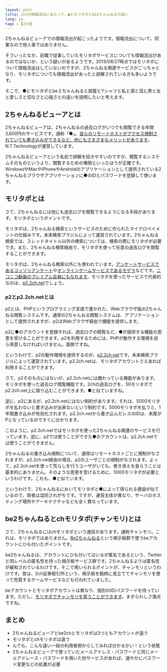 ```yaml
---
layout: post
title: 2chの情報流出にあたって、●とモリタポとbe2ちゃんねるの違い
lang: ja
tags : [2ch]
---
```

2ちゃんねるビューアでの情報流出が起こったようです。情報流出について、同業なので他人事ではありません。

そういったなか、前職で従事していたモリタポサービスについても情報流出があるのではないか、という疑いがあるようです。2013/08/27時点ではモリタポについて情報流出はしていないのですが、2ちゃんねる関連サービスがごっちゃとなり、モリタポについても情報流出があったと誤解されている方も多いようです。

そこで、●とモリタポとbe２ちゃんねると部屋とYシャツと私と酒と泪と男と女と愛しさと切なさと心強さとの違いを説明したいと考えます。

## 2ちゃんねるビューアとは

2ちゃんねるビューアは、2ちゃんねるの過去ログがいつでも閲覧できる年間3,600円のサービスです。通称「●」。<a href="http://ja.wikipedia.org/wiki/2%E3%81%A1%E3%82%83%E3%82%93%E3%81%AD%E3%82%8B%E3%83%93%E3%83%A5%E3%83%BC%E3%82%A2">自らのリモートホストがアクセス規制されていても書き込みができるなど、他にもさまざまなメリットがあります</a>。N.T.Technologyが運営しています。

2ちゃんねるビューアという名前で誤解を招きやすいのですが、閲覧するシステムそのものというより、閲覧するための権限といったほうが正確です。WindowsやMacやiPhoneやAndroidのアプリケーションとして提供されている2ちゃんねるブラウザアプリケーションに●のIDとパスワードを登録して使います。

## モリタポとは

さて、2ちゃんねるには他にも過去ログを閲覧できるようになる手段があります。モリタポというポイントです。

モリタポは、2ちゃんねる検索というサービスのために作られたマイクロペイメントの仕組みです。未来検索ブラジルによって運営されています。2ちゃんねる検索では、スレッドタイトル以外の検索については、検索の際にモリタポが必要です。また、2ちゃんねる検索経由で、モリタポを使って任意の過去ログを閲覧することができます。

モリタポは、2ちゃんねる検索以外にも使われています。<a href="http://find.2ch.net/enq/">アンケートサービスであるコッソリアンケート</a>や<a href="http://mogera.jp">オンラインゲームサービスであるモゲラ</a>などです。<a href="http://moritapo.jp/nicopre/">ニコニコ動画のプレミアム会員にもなれます</a>。モリタポを使ったサービスで代表的なのは、<a href="http://p2.2ch.net/">p2.2ch.net</a>でしょう。

### p2とp2.2ch.netとは

p2とは、PHPというプログラミング言語で書かれた、Webブラウザ版の2ちゃんねる閲覧システムです。通常の2ちゃんねる閲覧システムは、アプリケーションとして提供されますが、p2はWebブラウザ経由で機能を提供します。

p2に●のアカウントを登録すれば、過去ログの閲覧など、●が提供する機能の恩恵を受けることができます。p2を利用するためには、PHPが動作する環境を自ら用意しなければいけません。面倒ですね。

というわけで、p2の動作環境を提供するのが、<a href="http://p2.2ch.net/">p2.2ch.net</a>です。未来検索ブラジルによって運営されています。p2.2ch.netは、モリタポアカウントさえあれば利用することができます。

さて、p2そのものにはないが、p2.2ch.netには備わっている機能があります。モリタポを使った過去ログ閲覧機能です。2chの過去ログを、50モリタポでp2.2ch.net上に取り込むことができます。●と似ていますね。

逆に、p2にあるが、p2.2ch.netにはない制約があります。それは、5000モリタポを払わないと書き込みが出来ないという制約です。5000モリタポを払うと、1年間書き込みが有効化されます。p2.2ch.netから書き込んだレスのIDは、末尾がPとなっているのですぐに分かります。

このように、p2.2ch.netではモリタポを使った2ちゃんねる関連のサービスを行っています。逆に、p2では使うことができた●のアカウントは、p2.2ch.netでは使うことができません。

2ちゃんねるの書き込み規制について、通常はリモートホストごとに規制がなされますが、p2.2ch.net経由の場合、p2のユーザごとの規制がなされます。よって、p2.2ch.netを使って荒らしを行うユーザがいても、巻き添えを食らうことは基本的にありません。そのような恩恵を受けるために、5000モリタポが必要というわけです。これも、●と似ています。

というわけで、2ちゃんねるにおいてモリタポと●によって得られる便益が似ているので、両者は混同されがちです。ですが、運営主体が異なり、サーバのホスティング場所やアーキテクチャなども全く異なっています。

## be2ちゃんねるとchモリタポ(チャンモリ)とは

さて、2ちゃんねるにはchモリタポという通貨があります。通称チャンモリ。これは、モリタポではありません。<a href="http://be.2ch.net/">Be2ちゃんねる</a>という掲示板群で使うbeアカウントにひも付いたポイントです。

be2ちゃんねるは、アカウントにひも付いてはいるが匿名であるという、Twitterと同レベルの匿名性を持った掲示板サービス群です。2ちゃんねるよりは匿名性が緩和されているわけです。そこで用いられるポイントが、チャンモリというわけです。昔は、2ch証券取引所という、掲示板を銘柄に見立ててチャンモリを使って売買するゲームサービスなども行われていました。

beアカウントとモリタポアカウントは異なり、個別のID/パスワードを持っています。ただし、<a href="http://be.2ch.net/test/moritapo.html">モリタポでチャンモリを買うことができます</a>。まぎらわしさ満点ですね。

## まとめ

- 2ちゃんねるビューアとbe2chとモリタポは3つともアカウントが違う
- モリタポとchモリタポは違う
- んでも、こんな違い一般の利用者側からしてみれば分かるかい！という状態
- 2ちゃんねるビューアで使っていたメールアドレス・パスワードと同じメールアドレース・パスワードを用いた別サービスがあれば、速やかにパスワード変更などの処置が必要
